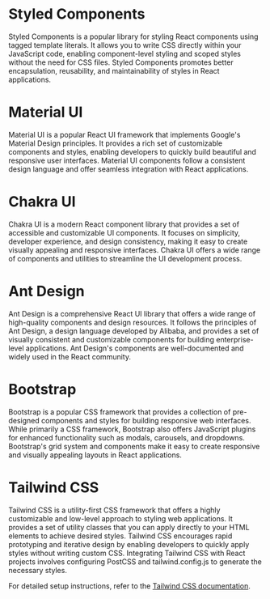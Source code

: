 # Styled Components

Styled Components is a popular library for styling React components using tagged template literals. It allows you to write CSS directly within your JavaScript code, enabling component-level styling and scoped styles without the need for CSS files. Styled Components promotes better encapsulation, reusability, and maintainability of styles in React applications.

# Material UI

Material UI is a popular React UI framework that implements Google's Material Design principles. It provides a rich set of customizable components and styles, enabling developers to quickly build beautiful and responsive user interfaces. Material UI components follow a consistent design language and offer seamless integration with React applications.

# Chakra UI

Chakra UI is a modern React component library that provides a set of accessible and customizable UI components. It focuses on simplicity, developer experience, and design consistency, making it easy to create visually appealing and responsive interfaces. Chakra UI offers a wide range of components and utilities to streamline the UI development process.

# Ant Design

Ant Design is a comprehensive React UI library that offers a wide range of high-quality components and design resources. It follows the principles of Ant Design, a design language developed by Alibaba, and provides a set of visually consistent and customizable components for building enterprise-level applications. Ant Design's components are well-documented and widely used in the React community.

# Bootstrap

Bootstrap is a popular CSS framework that provides a collection of pre-designed components and styles for building responsive web interfaces. While primarily a CSS framework, Bootstrap also offers JavaScript plugins for enhanced functionality such as modals, carousels, and dropdowns. Bootstrap's grid system and components make it easy to create responsive and visually appealing layouts in React applications.

# Tailwind CSS

Tailwind CSS is a utility-first CSS framework that offers a highly customizable and low-level approach to styling web applications. It provides a set of utility classes that you can apply directly to your HTML elements to achieve desired styles. Tailwind CSS encourages rapid prototyping and iterative design by enabling developers to quickly apply styles without writing custom CSS. Integrating Tailwind CSS with React projects involves configuring PostCSS and tailwind.config.js to generate the necessary styles.

For detailed setup instructions, refer to the [Tailwind CSS documentation](https://tailwindcss.com/docs/guides/parcel).


